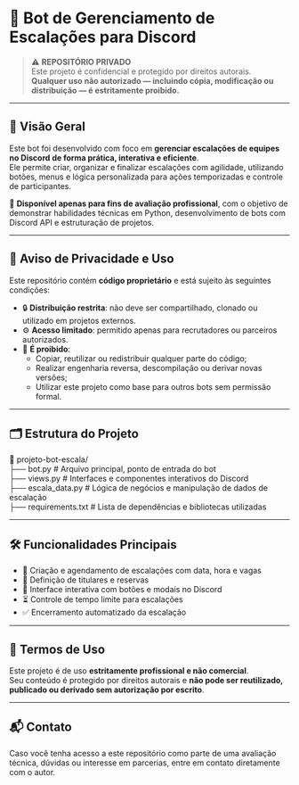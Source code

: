 # 🤖 Bot de Gerenciamento de Escalações para Discord

> ⚠️ **REPOSITÓRIO PRIVADO**  
> Este projeto é confidencial e protegido por direitos autorais.  
> **Qualquer uso não autorizado — incluindo cópia, modificação ou distribuição — é estritamente proibido.**

---

## 📌 Visão Geral

Este bot foi desenvolvido com foco em **gerenciar escalações de equipes no Discord de forma prática, interativa e eficiente**.  
Ele permite criar, organizar e finalizar escalações com agilidade, utilizando botões, menus e lógica personalizada para ações temporizadas e controle de participantes.

🧪 **Disponível apenas para fins de avaliação profissional**, com o objetivo de demonstrar habilidades técnicas em Python, desenvolvimento de bots com Discord API e estruturação de projetos.

---

## 🔐 Aviso de Privacidade e Uso

Este repositório contém **código proprietário** e está sujeito às seguintes condições:

- 🔒 **Distribuição restrita**: não deve ser compartilhado, clonado ou utilizado em projetos externos.
- ⚙️ **Acesso limitado**: permitido apenas para recrutadores ou parceiros autorizados.
- 🚫 **É proibido**:
  - Copiar, reutilizar ou redistribuir qualquer parte do código;
  - Realizar engenharia reversa, descompilação ou derivar novas versões;
  - Utilizar este projeto como base para outros bots sem permissão formal.

---

## 🗂️ Estrutura do Projeto

📁 projeto-bot-escala/<br>
├── bot.py # Arquivo principal, ponto de entrada do bot<br>
├── views.py # Interfaces e componentes interativos do Discord<br>
├── escala_data.py # Lógica de negócios e manipulação de dados de escalação<br>
├── requirements.txt # Lista de dependências e bibliotecas utilizadas


---

## 🛠️ Funcionalidades Principais

- 📆 Criação e agendamento de escalações com data, hora e vagas
- 👥 Definição de titulares e reservas
- 🧩 Interface interativa com botões e modais no Discord
- ⏳ Controle de tempo limite para escalações
- ✅ Encerramento automatizado da escalação

---

## 🚫 Termos de Uso

Este projeto é de uso **estritamente profissional e não comercial**.  
Seu conteúdo é protegido por direitos autorais e **não pode ser reutilizado, publicado ou derivado sem autorização por escrito**.

---

## 📬 Contato

Caso você tenha acesso a este repositório como parte de uma avaliação técnica, dúvidas ou interesse em parcerias, entre em contato diretamente com o autor.



